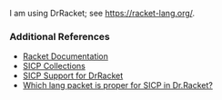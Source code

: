 I am using DrRacket; see https://racket-lang.org/.

### Additional References
* [Racket Documentation](https://docs.racket-lang.org/)
* [SICP Collections](https://docs.racket-lang.org/sicp-manual/index.html)
* [SICP Support for DrRacket](http://www.neilvandyke.org/racket/sicp/)
* [Which lang packet is proper for SICP in Dr.Racket?](http://stackoverflow.com/a/19561746/6146580)
